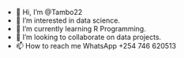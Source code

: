 - 👋 Hi, I’m @Tambo22
- 👀 I’m interested in data science.
- 🌱 I’m currently learning R Programming.
- 💞️ I’m looking to collaborate on data projects.
- 📫 How to reach me WhatsApp +254 746 620513

<!---
Tambo22/Tambo22 is a ✨ special ✨ repository because its `README.md` (this file) appears on your GitHub profile.
You can click the Preview link to take a look at your changes.
--->

